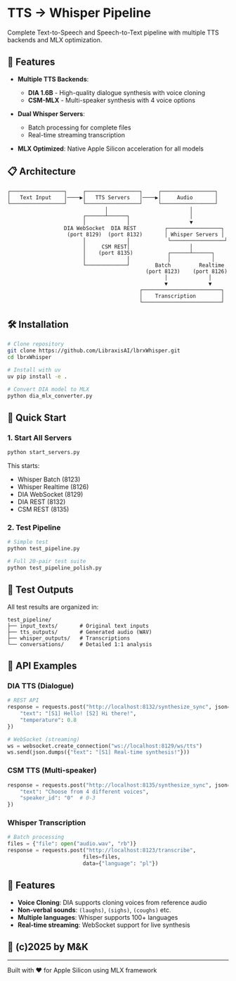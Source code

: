 # TTS → Whisper Pipeline

Complete Text-to-Speech and Speech-to-Text pipeline with multiple TTS backends and MLX optimization.

## 🚀 Features

- **Multiple TTS Backends**:
  - **DIA 1.6B** - High-quality dialogue synthesis with voice cloning
  - **CSM-MLX** - Multi-speaker synthesis with 4 voice options
  
- **Dual Whisper Servers**:
  - Batch processing for complete files
  - Real-time streaming transcription
  
- **MLX Optimized**: Native Apple Silicon acceleration for all models

## 📋 Architecture

```
┌─────────────────┐     ┌─────────────────┐     ┌─────────────────┐
│   Text Input    │────▶│   TTS Servers   │────▶│     Audio       │
└─────────────────┘     └─────────────────┘     └─────────────────┘
                               │                          │
                        ┌──────┴──────┐                   │
                        │             │                   ▼
                  DIA WebSocket  DIA REST         ┌─────────────────┐
                   (port 8129)  (port 8132)       │ Whisper Servers │
                        │             │            └─────────────────┘
                        │     CSM REST│                   │
                        │    (port 8135)           ┌──────┴──────┐
                        │             │            │             │
                        └─────────────┘        Batch         Realtime
                                            (port 8123)    (port 8126)
                                                  │             │
                                                  ▼             ▼
                                          ┌─────────────────────────┐
                                          │    Transcription        │
                                          └─────────────────────────┘
```

## 🛠️ Installation

```bash
# Clone repository
git clone https://github.com/LibraxisAI/lbrxWhisper.git
cd lbrxWhisper

# Install with uv
uv pip install -e .

# Convert DIA model to MLX
python dia_mlx_converter.py
```

## 🎯 Quick Start

### 1. Start All Servers
```bash
python start_servers.py
```

This starts:
- Whisper Batch (8123)
- Whisper Realtime (8126)
- DIA WebSocket (8129)
- DIA REST (8132)
- CSM REST (8135)

### 2. Test Pipeline
```bash
# Simple test
python test_pipeline.py

# Full 20-pair test suite
python test_pipeline_polish.py
```

## 📁 Test Outputs

All test results are organized in:
```
test_pipeline/
├── input_texts/       # Original text inputs
├── tts_outputs/       # Generated audio (WAV)
├── whisper_outputs/   # Transcriptions
└── conversations/     # Detailed 1:1 analysis
```

## 🔧 API Examples

### DIA TTS (Dialogue)
```python
# REST API
response = requests.post("http://localhost:8132/synthesize_sync", json={
    "text": "[S1] Hello! [S2] Hi there!",
    "temperature": 0.8
})

# WebSocket (streaming)
ws = websocket.create_connection("ws://localhost:8129/ws/tts")
ws.send(json.dumps({"text": "[S1] Real-time synthesis!"}))
```

### CSM TTS (Multi-speaker)
```python
response = requests.post("http://localhost:8135/synthesize_sync", json={
    "text": "Choose from 4 different voices",
    "speaker_id": "0"  # 0-3
})
```

### Whisper Transcription
```python
# Batch processing
files = {"file": open("audio.wav", "rb")}
response = requests.post("http://localhost:8123/transcribe", 
                        files=files, 
                        data={"language": "pl"})
```

## 🎪 Features

- **Voice Cloning**: DIA supports cloning voices from reference audio
- **Non-verbal sounds**: `(laughs)`, `(sighs)`, `(coughs)` etc.
- **Multiple languages**: Whisper supports 100+ languages
- **Real-time streaming**: WebSocket support for live synthesis

## 🤖 (c)2025 by M&K

---

Built with ❤️ for Apple Silicon using MLX framework